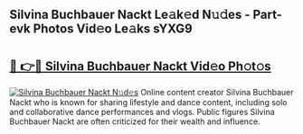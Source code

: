 ## Silvina Buchbauer Nackt Le𝚊k𝚎d N𝚞𝚍es - Part-evk Photos Vid𝚎o Le𝚊ks sYXG9

# <h2><a href="http://fb9vap3.evod.top/?m=Silvina+Buchbauer+Nackt">🔗 👉🔴 Silvina Buchbauer Nackt Vid𝚎o Ph𝚘t𝚘s</a></h2>

[![Silvina Buchbauer Nackt N𝚞d𝚎s](https://i.imgur.com/8V9OHl7.gif)](http://fb9vap3.evod.top/?m=Silvina+Buchbauer+Nackt)
Online content creator Silvina Buchbauer Nackt who is known for sharing lifestyle and dance content, including solo and collaborative dance performances and vlogs. Public figures Silvina Buchbauer Nackt are often criticized for their wealth and influence. 
